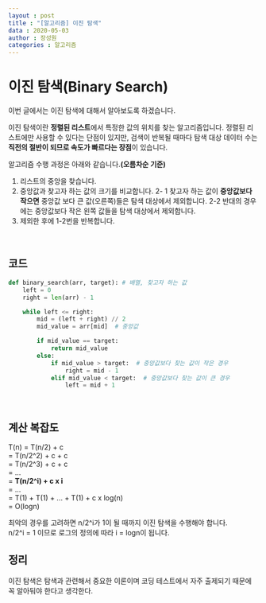 ```yaml
---
layout : post
title : "[알고리즘] 이진 탐색"
data : 2020-05-03
author : 장성원
categories : 알고리즘
---
```


# 이진 탐색(Binary Search)

이번 글에서는 이진 탐색에 대해서 알아보도록 하겠습니다.

이진 탐색이란 **정렬된 리스트**에서 특정한 값의 위치를 찾는 알고리즘입니다. 정렬된 리스트에만 사용할 수 있다는 단점이 있지만, 검색이 반복될 때마다 탐색 대상 데이터 수는 **직전의 절반이 되므로 속도가 빠르다는 장점**이 있습니다. 

알고리즘 수행 과정은 아래와 같습니다.**(오름차순 기준)**

1. 리스트의 중앙을 찾습니다.
2. 중앙값과 찾고자 하는 값의 크기를 비교합니다.
   2- 1 찾고자 하는 값이 **중앙값보다 작으면** 중앙값 보다 큰 값(오른쪽)들은 탐색 대상에서 제외합니다.
   2-2 반대의 경우에는 중앙값보다 작은 왼쪽 값들을 탐색 대상에서 제외합니다.
3. 제외한 후에 1-2번을 반복합니다.

<br>

## 코드

```python
def binary_search(arr, target): # 배열, 찾고자 하는 값
    left = 0
    right = len(arr) - 1

    while left <= right:
        mid = (left + right) // 2
        mid_value = arr[mid]  # 중앙값

        if mid_value == target:
            return mid_value
        else:
            if mid_value > target:  # 중앙값보다 찾는 값이 작은 경우
                right = mid - 1
            elif mid_value < target:  # 중앙값보다 찾는 값이 큰 경우
                left = mid + 1
```

<br>



## 계산 복잡도

T(n) = T(n/2) + c  
        = T(n/2^2) + c + c  
        = T(n/2^3) + c + c  
        = ...  
        = **T(n/2^i) + c x i**  
        = ...  
        = T(1) + T(1) + ... + T(1) + c x log(n)  
        = O(logn)      


최악의 경우를 고려하면 n/2^i가 1이 될 때까지 이진 탐색을 수행해야 합니다.  
n/2^i = 1 이므로 로그의 정의에 따라 i = logn이 됩니다.
<br>

## 정리

이진 탐색은 탐색과 관련해서 중요한 이론이며 코딩 테스트에서 자주 출제되기 때문에 꼭 알아둬야 한다고 생각한다. 



